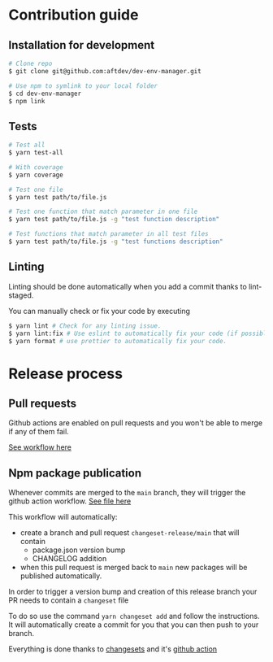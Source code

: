 # Contribution guide

## Installation for development

```bash
# Clone repo
$ git clone git@github.com:aftdev/dev-env-manager.git

# Use npm to symlink to your local folder
$ cd dev-env-manager
$ npm link
```

## Tests

```bash
# Test all
$ yarn test-all

# With coverage
$ yarn coverage

# Test one file
$ yarn test path/to/file.js

# Test one function that match parameter in one file
$ yarn test path/to/file.js -g "test function description"

# Test functions that match parameter in all test files
$ yarn test path/to/file.js -g "test functions description"
```

## Linting

Linting should be done automatically when you add a commit thanks to
lint-staged.

You can manually check or fix your code by executing

```bash
$ yarn lint # Check for any linting issue.
$ yarn lint:fix # Use eslint to automatically fix your code (if possible).
$ yarn format # use prettier to automatically fix your code.
```

# Release process

## Pull requests

Github actions are enabled on pull requests and you won't be able to merge if
any of them fail.

[See workflow here](.github/workflows/pull-request.yml)

## Npm package publication

Whenever commits are merged to the `main` branch, they will trigger the github
action workflow. [See file here](.github/workflows/release.yml)

This workflow will automatically:

- create a branch and pull request `changeset-release/main` that will contain
  - package.json version bump
  - CHANGELOG addition
- when this pull request is merged back to `main` new packages will be published
  automatically.

In order to trigger a version bump and creation of this release branch your PR
needs to contain a `changeset` file

To do so use the command `yarn changeset add` and follow the instructions. It
will automatically create a commit for you that you can then push to your
branch.

Everything is done thanks to
[changesets](https://github.com/changesets/changesets) and it's
[github action](https://github.com/changesets/action)
